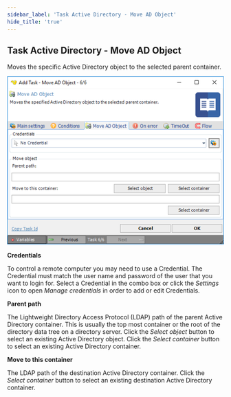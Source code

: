 ```yaml
---
sidebar_label: 'Task Active Directory - Move AD Object'
hide_title: 'true'
---
```


## Task Active Directory - Move AD Object

Moves the specific Active Directory object to the selected parent container.

![](../../../../../static/img/taskactivedirectorymoveadobject.png)

**Credentials**

To control a remote computer you may need to use a Credential. The Credential must match the user name and password of the user that you want to login for. Select a Credential in the combo box or click the *Settings* icon to open *Manage credentials* in order to add or edit Credentials.
 
**Parent path**

The Lightweight Directory Access Protocol (LDAP) path of the parent Active Directory container. This is usually the top most container or the root of the directory data tree on a directory server. Click the *Select object* button to select an existing Active Directory object. Click the *Select container* button to select an existing Active Directory container.
 
**Move to this container**

The LDAP path of the destination Active Directory container. Click the *Select container* button to select an existing destination Active Directory container.